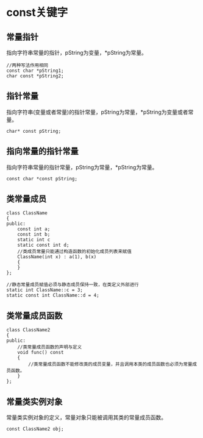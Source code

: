 # const关键字

## 常量指针

指向字符串常量的指针，pString为变量，*pString为常量。

```cplusplus
//两种写法作用相同
const char *pString1;
char const *pString2;
```

## 指针常量

指向字符串(变量或者常量)的指针常量，pString为常量，*pString为变量或者常量。

```cplusplus
char* const pString;
```

## 指向常量的指针常量

指向字符串常量的指针常量，pString为常量，*pString为常量。

```cplusplus
const char *const pString;
```

## 类常量成员

```cplusplus
class ClassName
{
public:
	const int a;
	const int b;
	static int c
	static const int d;
	//类成员常量只能通过构造函数的初始化成员列表来赋值
	ClassName(int x) : a(1), b(x)
	{
	}
};

//静态常量成员赋值必须与静态成员保持一致，在类定义外部进行
static int ClassName::c = 3;
static const int ClassName::d = 4;
```

## 类常量成员函数

```cplusplus
class ClassName2
{
public:
	//类常量成员函数的声明与定义
	void func() const
	{
		//类常量成员函数不能修改类的成员变量，并且调用本类的成员函数也必须为常量成员函数。
	}
};
```

## 常量类实例对象

常量类实例对象的定义，常量对象只能被调用其类的常量成员函数。

```cplusplus
const ClassName2 obj;
```
